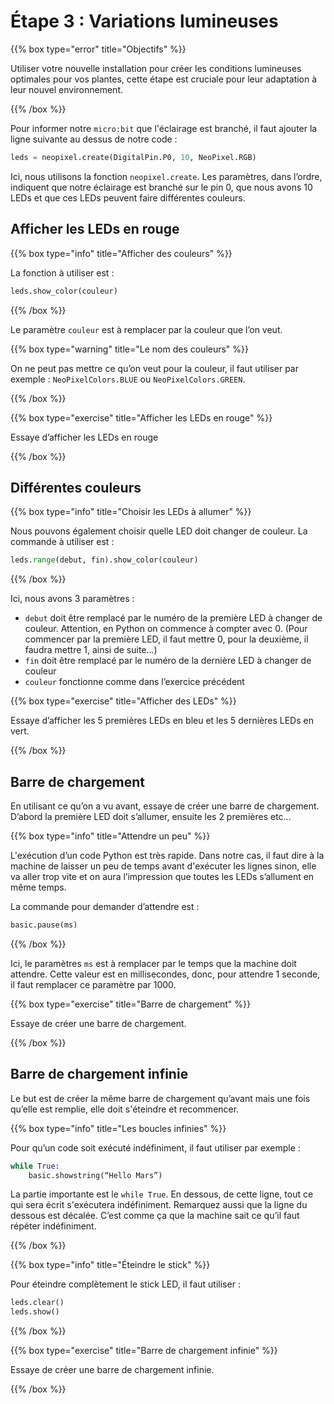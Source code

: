 # Étape 3 : Variations lumineuses

{{% box type="error" title="Objectifs" %}}

Utiliser votre nouvelle installation pour créer les conditions lumineuses
optimales pour vos plantes, cette étape est cruciale pour leur adaptation à leur
nouvel environnement.

{{% /box %}}

Pour informer notre `micro:bit` que l'éclairage est branché, il faut ajouter la
ligne suivante au dessus de notre code :

```python
leds = neopixel.create(DigitalPin.P0, 10, NeoPixel.RGB)
```

Ici, nous utilisons la fonction `neopixel.create`. Les paramètres, dans l’ordre,
indiquent que notre éclairage est branché sur le pin 0, que nous avons 10 LEDs
et que ces LEDs peuvent faire différentes couleurs.

## Afficher les LEDs en rouge

{{% box type="info" title="Afficher des couleurs" %}}

La fonction à utiliser est :

```python
leds.show_color(couleur)
```

{{% /box %}}

Le paramètre `couleur` est à remplacer par la couleur que l’on veut.

{{% box type="warning" title="Le nom des couleurs" %}}

On ne peut pas mettre ce qu’on veut pour la couleur, il faut utiliser par
exemple : `NeoPixelColors.BLUE` ou `NeoPixelColors.GREEN`.

{{% /box %}}

{{% box type="exercise" title="Afficher les LEDs en rouge" %}}

Essaye d’afficher les LEDs en rouge

{{% /box %}}

## Différentes couleurs

{{% box type="info" title="Choisir les LEDs à allumer" %}}

Nous pouvons également choisir quelle LED doit changer de couleur. La commande
à utiliser est :

```python
leds.range(debut, fin).show_color(couleur)
```

{{% /box %}}

Ici, nous avons 3 paramètres :
- `debut` doit être remplacé par le numéro de la première LED à changer de
couleur. Attention, en Python on commence à compter avec 0. (Pour commencer par
la première LED, il faut mettre 0, pour la deuxième, il faudra mettre 1, ainsi
de suite...)
- `fin` doit être remplacé par le numéro de la dernière LED à changer de couleur
- `couleur` fonctionne comme dans l’exercice précédent

{{% box type="exercise" title="Afficher des LEDs" %}}

Essaye d’afficher les 5 premières LEDs en bleu et les 5 dernières LEDs en vert.

{{% /box %}}

## Barre de chargement

En utilisant ce qu’on a vu avant, essaye de créer une barre de chargement.
D’abord la première LED doit s’allumer, ensuite les 2 premières etc...

{{% box type="info" title="Attendre un peu" %}}

L'exécution d’un code Python est très rapide. Dans notre cas, il faut dire à la
machine de laisser un peu de temps avant d'exécuter les lignes sinon, elle va
aller trop vite et on aura l’impression que toutes les LEDs s’allument en même
temps. 

La commande pour demander d’attendre est :

```python
basic.pause(ms)
```

{{% /box %}}

Ici, le paramètres `ms` est à remplacer par le temps que la machine doit
attendre. Cette valeur est en millisecondes, donc, pour attendre 1 seconde,
il faut remplacer ce paramètre par 1000.

{{% box type="exercise" title="Barre de chargement" %}}

Essaye de créer une barre de chargement.

{{% /box %}}

## Barre de chargement infinie

Le but est de créer la même barre de chargement qu’avant mais une fois qu’elle
est remplie, elle doit s'éteindre et recommencer.

{{% box type="info" title="Les boucles infinies" %}}

Pour qu’un code soit exécuté indéfiniment, il faut utiliser par exemple :

```python
while True:
    basic.showstring(“Hello Mars”)
```

La partie importante est le `while True`. En dessous, de cette ligne, tout ce
qui sera écrit s'exécutera indéfiniment. Remarquez aussi que la ligne du dessous
est décalée. C’est comme ça que la machine sait ce qu’il faut répéter
indéfiniment.

{{% /box %}}

{{% box type="info" title="Éteindre le stick" %}}

Pour éteindre complètement le stick LED, il faut utiliser :

```python
leds.clear()
leds.show()
```

{{% /box %}}

{{% box type="exercise" title="Barre de chargement infinie" %}}

Essaye de créer une barre de chargement infinie.

{{% /box %}}
